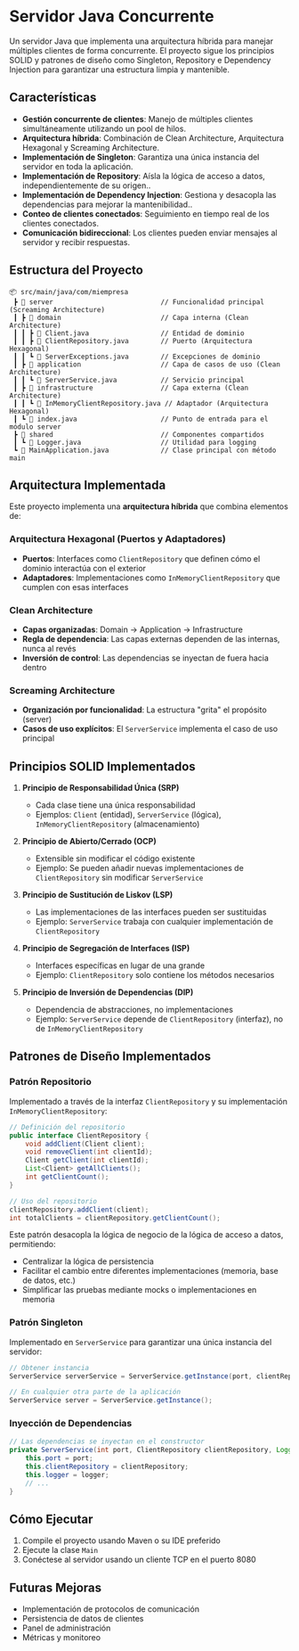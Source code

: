 # Servidor Java Concurrente

Un servidor Java que implementa una arquitectura híbrida para manejar múltiples clientes de forma concurrente. El proyecto sigue los principios SOLID y patrones de diseño como Singleton, Repository e Dependency Injection para garantizar una estructura limpia y mantenible.

## Características

- **Gestión concurrente de clientes**: Manejo de múltiples clientes simultáneamente utilizando un pool de hilos.
- **Arquitectura híbrida**: Combinación de Clean Architecture, Arquitectura Hexagonal y Screaming Architecture.
- **Implementación de Singleton**: Garantiza una única instancia del servidor en toda la aplicación.
- **Implementación de Repository**: Aísla la lógica de acceso a datos, independientemente de su origen..
- **Implementación de Dependency Injection**: Gestiona y desacopla las dependencias para mejorar la mantenibilidad..
- **Conteo de clientes conectados**: Seguimiento en tiempo real de los clientes conectados.
- **Comunicación bidireccional**: Los clientes pueden enviar mensajes al servidor y recibir respuestas.

## Estructura del Proyecto

```
📦 src/main/java/com/miempresa
 ┣ 📂 server                           // Funcionalidad principal (Screaming Architecture)
 ┃ ┣ 📂 domain                         // Capa interna (Clean Architecture)
 ┃ ┃ ┣ 📜 Client.java                  // Entidad de dominio
 ┃ ┃ ┣ 📜 ClientRepository.java        // Puerto (Arquitectura Hexagonal)
 ┃ ┃ ┗ 📜 ServerExceptions.java        // Excepciones de dominio
 ┃ ┣ 📂 application                    // Capa de casos de uso (Clean Architecture)
 ┃ ┃ ┗ 📜 ServerService.java           // Servicio principal
 ┃ ┣ 📂 infrastructure                 // Capa externa (Clean Architecture)
 ┃ ┃ ┗ 📜 InMemoryClientRepository.java // Adaptador (Arquitectura Hexagonal)
 ┃ ┗ 📜 index.java                     // Punto de entrada para el módulo server
 ┣ 📂 shared                           // Componentes compartidos
 ┃ ┗ 📜 Logger.java                    // Utilidad para logging
 ┗ 📜 MainApplication.java             // Clase principal con método main
```

## Arquitectura Implementada

Este proyecto implementa una **arquitectura híbrida** que combina elementos de:

### Arquitectura Hexagonal (Puertos y Adaptadores)
- **Puertos**: Interfaces como `ClientRepository` que definen cómo el dominio interactúa con el exterior
- **Adaptadores**: Implementaciones como `InMemoryClientRepository` que cumplen con esas interfaces

### Clean Architecture
- **Capas organizadas**: Domain → Application → Infrastructure
- **Regla de dependencia**: Las capas externas dependen de las internas, nunca al revés
- **Inversión de control**: Las dependencias se inyectan de fuera hacia dentro

### Screaming Architecture
- **Organización por funcionalidad**: La estructura "grita" el propósito (server)
- **Casos de uso explícitos**: El `ServerService` implementa el caso de uso principal

## Principios SOLID Implementados

1. **Principio de Responsabilidad Única (SRP)**
   - Cada clase tiene una única responsabilidad
   - Ejemplos: `Client` (entidad), `ServerService` (lógica), `InMemoryClientRepository` (almacenamiento)

2. **Principio de Abierto/Cerrado (OCP)**
   - Extensible sin modificar el código existente
   - Ejemplo: Se pueden añadir nuevas implementaciones de `ClientRepository` sin modificar `ServerService`

3. **Principio de Sustitución de Liskov (LSP)**
   - Las implementaciones de las interfaces pueden ser sustituidas
   - Ejemplo: `ServerService` trabaja con cualquier implementación de `ClientRepository`

4. **Principio de Segregación de Interfaces (ISP)**
   - Interfaces específicas en lugar de una grande
   - Ejemplo: `ClientRepository` solo contiene los métodos necesarios

5. **Principio de Inversión de Dependencias (DIP)**
   - Dependencia de abstracciones, no implementaciones
   - Ejemplo: `ServerService` depende de `ClientRepository` (interfaz), no de `InMemoryClientRepository`

## Patrones de Diseño Implementados

### Patrón Repositorio

Implementado a través de la interfaz `ClientRepository` y su implementación `InMemoryClientRepository`:

```java
// Definición del repositorio
public interface ClientRepository {
    void addClient(Client client);
    void removeClient(int clientId);
    Client getClient(int clientId);
    List<Client> getAllClients();
    int getClientCount();
}

// Uso del repositorio
clientRepository.addClient(client);
int totalClients = clientRepository.getClientCount();
```

Este patrón desacopla la lógica de negocio de la lógica de acceso a datos, permitiendo:
- Centralizar la lógica de persistencia
- Facilitar el cambio entre diferentes implementaciones (memoria, base de datos, etc.)
- Simplificar las pruebas mediante mocks o implementaciones en memoria

### Patrón Singleton

Implementado en `ServerService` para garantizar una única instancia del servidor:

```java
// Obtener instancia
ServerService serverService = ServerService.getInstance(port, clientRepository, logger);

// En cualquier otra parte de la aplicación
ServerService server = ServerService.getInstance();
```

### Inyección de Dependencias

```java
// Las dependencias se inyectan en el constructor
private ServerService(int port, ClientRepository clientRepository, Logger logger) {
    this.port = port;
    this.clientRepository = clientRepository;
    this.logger = logger;
    // ...
}
```

## Cómo Ejecutar

1. Compile el proyecto usando Maven o su IDE preferido
2. Ejecute la clase `Main`
3. Conéctese al servidor usando un cliente TCP en el puerto 8080

## Futuras Mejoras

- Implementación de protocolos de comunicación
- Persistencia de datos de clientes
- Panel de administración
- Métricas y monitoreo